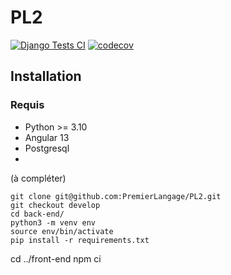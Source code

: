 
# PL2

[![Django Tests CI](https://github.com/PremierLangage/PL2/actions/workflows/django.yml/badge.svg)](https://github.com/PremierLangage/PL2/actions/workflows/django.yml)
[![codecov](https://codecov.io/gh/PremierLangage/PL2/branch/develop/graph/badge.svg)](https://codecov.io/gh/PremierLangage/PL2)


## Installation 

### Requis
- Python >= 3.10
- Angular 13
- Postgresql
- 
(à compléter)

    git clone git@github.com:PremierLangage/PL2.git
    git checkout develop
    cd back-end/ 
    python3 -m venv env
    source env/bin/activate
    pip install -r requirements.txt

cd ../front-end
npm ci

